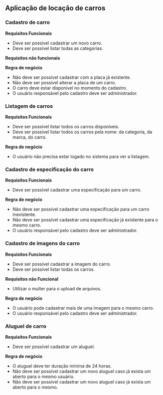 ## Aplicação de locação de carros

### Cadastro de carro
**Requisitos Funcionais**
- Deve ser possível cadastrar um novo carro.
- Deve ser possível listar todas as categorias.

**Requisitos não funcionais**

**Regra de negócio**
- Não deve ser possível cadastrar com a placa já existente.
- Não deve ser possível alterar a placa de um carro.
- O carro deve estar disponivel no momento do cadastro.
- O usuário responsável pelo cadastro deve ser administrador.

### Listagem de carros

**Requisitos Funcionais**
- Deve ser possível listar todos os carros disponíveis.
- Deve ser possível listar todos os carros pela nome: da categoria, da marca, do carro.

**Regra de negócio**
- O usuário não precisa estar logado no sistema para ver a listagem.

### Cadastro de especificação do carro

**Requisitos Funcionais**
- Deve ser possível cadastrar uma especificação para um carro.

**Regra de negócio**
- Não deve ser possível cadastrar uma especificação para um carro inexistente.
- Não deve ser possível cadastrar uma especificação já existente para o mesmo carro.
- O usuário responsável pelo cadastro deve ser administrador.


### Cadastro de imagens do carro

**Requisitos Funcionais**
- Deve ser possível cadastrar a imagem do carro.
- Deve ser possível listar todas os carros.

**Requisitos não Funcional**
- Utilizar o multer para o upload de arquivos.

**Regra de negócio**
- O usuário pode cadastrar mais de uma imagem para o mesmo carro.
- O usuário responsável pelo cadastro deve ser administrador.

### Aluguel de carro
**Requisitos Funcionais**
- Deve ser possível cadastrar um aluguel.

**Regra de negócio**
- O aluguel deve ter duração mínima de 24 horas.
- Não deve ser possível cadastrar um novo aluguel caso já exista um aberto para o mesmo usuário.
- Não deve ser possível cadastrar um novo aluguel caso já exista um aberto para o mesmo.
